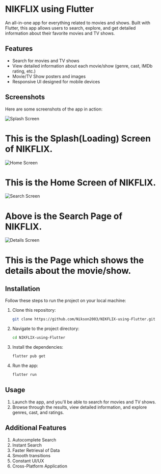 # NIKFLIX using Flutter

An all-in-one app for everything related to movies and shows. Built with Flutter, this app allows users to search, explore, and get detailed information about their favorite movies and TV shows.

## Features

- Search for movies and TV shows
- View detailed information about each movie/show (genre, cast, IMDb rating, etc.)
- Movie/TV Show posters and images
- Responsive UI designed for mobile devices

## Screenshots

Here are some screenshots of the app in action:

![Splash Screen](images/splash_screen.jpg)
# This is the Splash(Loading) Screen of NIKFLIX.

![Home Screen](images/home_screen.jpg)
# This is the Home Screen of NIKFLIX.

![Search Screen](images/search_screen.jpg)
# Above is the Search Page of NIKFLIX.

![Details Screen](images/details_screen.jpg)
# This is the Page which shows the details about the movie/show.


## Installation

Follow these steps to run the project on your local machine:

1. Clone this repository:
   ```bash
   git clone https://github.com/Nikson2003/NIKFLIX-using-Flutter.git

2. Navigate to the project directory:
   ```bash
   cd NIKFLIX-using-Flutter

3. Install the dependencies:
   ```bash
   flutter pub get

4. Run the app:
   ```bash
   flutter run

## Usage

1. Launch the app, and you'll be able to search for movies and TV shows.
2. Browse through the results, view detailed information, and explore genres, cast, and ratings.

## Additional Features

1. Autocomplete Search
2. Instant Search
3. Faster Retrieval of Data
4. Smooth transitions
5. Constant UI/UX
6. Cross-Platform Application
